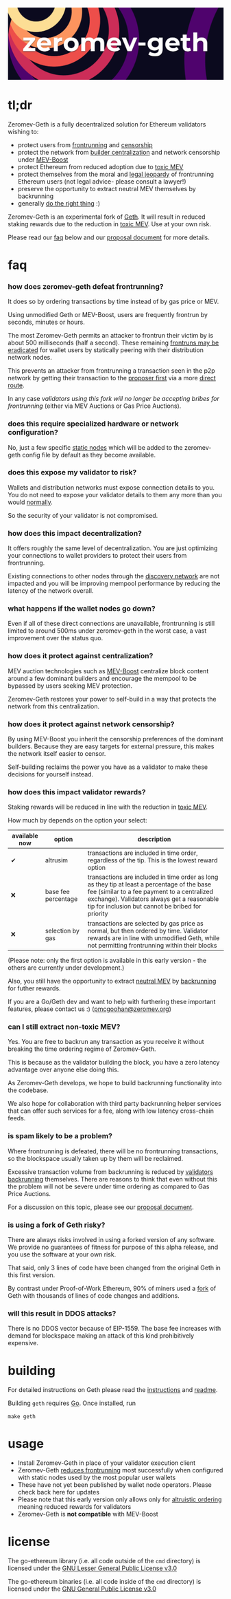![Zeromev-Geth](/zeromevgethlogo.png)

# tl;dr

Zeromev-Geth is a fully decentralized solution for Ethereum validators wishing to: 
- protect users from [frontrunning](https://info.zeromev.org/terms#frontrunning) and [censorship](https://info.zeromev.org/terms#censorship)
- protect the network from [builder centralization](https://ethresear.ch/t/two-slot-proposer-builder-separation/10980/10) and network censorship under [MEV-Boost](https://ethresear.ch/t/mev-boost-merge-ready-flashbots-architecture)
- protect Ethereum from reduced adoption due to [toxic MEV](https://info.zeromev.org/terms.html#toxic-mev)
- protect themselves from the moral and [legal jeopardy](https://papers.ssrn.com/sol3/papers.cfm?abstract_id=4187752) of frontrunning Ethereum users (not legal advice- please consult a lawyer!)
- preserve the opportunity to extract neutral MEV themselves by backrunning
- generally [do the right thing](https://youtu.be/739XYgoA-x8?t=31) :)

Zeromev-Geth is an experimental fork of [Geth](https://github.com/ethereum/go-ethereum). It will result in reduced staking rewards due to the reduction in [toxic MEV](https://info.zeromev.org/terms.html#toxic-mev). Use at your own risk.

Please read our [faq](#faq) below and our [proposal document](https://hackmd.io/d0lof7DcSD-QkgE8DnhkDA) for more details.

# faq

### how does zeromev-geth defeat frontrunning?

It does so by ordering transactions by time instead of by gas price or MEV.

Using unmodified Geth or MEV-Boost, users are frequently frontrun by seconds, minutes or hours. 

The most Zeromev-Geth permits an attacker to frontrun their victim by is about 500 milliseconds (half a second). These remaining [frontruns may be eradicated](https://hackmd.io/d0lof7DcSD-QkgE8DnhkDA#frontrunning-within-network-latency) for wallet users by statically peering with their distribution network nodes.

This prevents an attacker from frontrunning a transaction seen in the p2p network by getting their transaction to the [proposer first](https://medium.com/initc3org/strategic-latency-reduction-in-blockchain-peer-to-peer-networks-6599bf38fd53) via a more [direct route](https://bloxroute.com/).

In any case *validators using this fork will no longer be accepting bribes for frontrunning* (either via MEV Auctions or Gas Price Auctions).

### does this require specialized hardware or network configuration?

No, just a few specific [static nodes](https://geth.ethereum.org/docs/interface/peer-to-peer) which will be added to the zeromev-geth config file by default as they become available.

### does this expose my validator to risk?

Wallets and distribution networks must expose connection details to you. You do not need to expose your validator details to them any more than you would [normally](https://ethereum.org/en/developers/docs/networking-layer/#consensus-discovery). 

So the security of your validator is not compromised.

### how does this impact decentralization?

It offers roughly the same level of decentralization. You are just optimizing your connections to wallet providers to protect their users from frontrunning.

Existing connections to other nodes through the [discovery network](https://ethereum.org/en/developers/docs/networking-layer/#consensus-discovery) are not impacted and you will be improving mempool performance by reducing the latency of the network overall.

### what happens if the wallet nodes go down?

Even if all of these direct connections are unavailable, frontrunning is still limited to around 500ms under zeromev-geth in the worst case, a vast improvement over the status quo.

### how does it protect against centralization?

MEV auction technologies such as [MEV-Boost](https://ethresear.ch/t/mev-boost-merge-ready-flashbots-architecture) centralize block content around a few dominant builders and encourage the mempool to be bypassed by users seeking MEV protection.

Zeromev-Geth restores your power to self-build in a way that protects the network from this centralization.

### how does it protect against network censorship?

By using MEV-Boost you inherit the censorship preferences of the dominant builders. Because they are easy targets for external pressure, this makes the network itself easier to censor.

Self-building reclaims the power you have as a validator to make these decisions for yourself instead.

### how does this impact validator rewards?

Staking rewards will be reduced in line with the reduction in [toxic MEV](https://info.zeromev.org/terms.html#toxic-mev).

How much by depends on the option your select:

available now|option|description|
|---|---|---|
|✔|altrusim|transactions are included in time order, regardless of the tip. This is the lowest reward option|
|❌|base fee percentage|transactions are included in time order as long as they tip at least a percentage of the base fee (similar to a fee payment to a centralized exchange). Validators always get a reasonable tip for inclusion but cannot be bribed for priority|
|❌|selection by gas|transactions are selected by gas price as normal, but then ordered by time. Validator rewards are in line with unmodified Geth, while not permitting frontrunning within their blocks|

(Please note: only the first option is available in this early version - the others are currently under development.)

Also, you still have the opportunity to extract [neutral MEV](https://info.zeromev.org/terms.html#neutral-mev) by [backrunning](#can-I-still-extract-non-toxic-MEV) for futher rewards.

If you are a Go/Geth dev and want to help with furthering these important features, please contact us :) (pmcgoohan@zeromev.org)

### can I still extract non-toxic MEV?

Yes. You are free to backrun any transaction as you receive it without breaking the time ordering regime of Zeromev-Geth. 

This is because as the validator building the block, you have a zero latency advantage over anyone else doing this.

As Zeromev-Geth develops, we hope to build backrunning functionality into the codebase.

We also hope for collaboration with third party backrunning helper services that can offer such services for a fee, along with low latency cross-chain feeds.

### is spam likely to be a problem?

Where frontrunning is defeated, there will be no frontrunning transactions, so the blockspace usually taken up by them will be reclaimed.

Excessive transaction volume from backrunning is reduced by [validators backrunning](#can-I-still-extract-non-toxic-MEV) themselves. There are reasons to think that even without this the problem will not be severe under time ordering as compared to Gas Price Auctions.

For a discussion on this topic, please see our [proposal document](https://hackmd.io/d0lof7DcSD-QkgE8DnhkDA#backrunning-latency-battles).

### is using a fork of Geth risky?

There are always risks involved in using a forked version of any software. We provide no guarantees of fitness for purpose of this alpha release, and you use the software at your own risk. 

That said, only 3 lines of code have been changed from the original Geth in this first version.

By contrast under Proof-of-Work Ethereum, 90% of miners used a [fork](https://github.com/flashbots/mev-geth) of Geth with thousands of lines of code changes and additions.

### will this result in DDOS attacks?

There is no DDOS vector because of EIP-1559. The base fee increases with demand for blockspace making an attack of this kind prohibitively expensive.

# building

For detailed instructions on Geth please read the [instructions](https://geth.ethereum.org/docs/install-and-build/installing-geth) and [readme](https://github.com/ethereum/go-ethereum/blob/master/README.md).

Building `geth` requires [Go](https://go.dev/). Once installed, run

```shell
make geth
```

# usage

- Install Zeromev-Geth in place of your validator execution client
- Zeromev-Geth [reduces frontrunning](https://hackmd.io/d0lof7DcSD-QkgE8DnhkDA#frontrunning-within-network-latency) most successfully when configured with static nodes used by the most popular user wallets
- These have not yet been published by wallet node operators. Please check back here for updates
- Please note that this early version only allows only for [altruistic ordering](https://hackmd.io/d0lof7DcSD-QkgE8DnhkDA#altruism) meaning reduced rewards for validators
- Zeromev-Geth is **not compatible** with MEV-Boost

# license

The go-ethereum library (i.e. all code outside of the `cmd` directory) is licensed under the
[GNU Lesser General Public License v3.0](https://www.gnu.org/licenses/lgpl-3.0.en.html)

The go-ethereum binaries (i.e. all code inside of the `cmd` directory) is licensed under the
[GNU General Public License v3.0](https://www.gnu.org/licenses/gpl-3.0.en.html)
